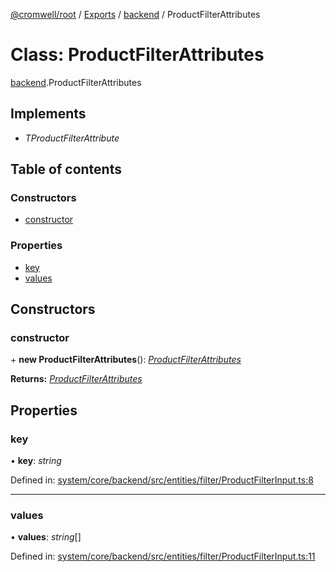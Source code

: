 [@cromwell/root](../README.md) / [Exports](../modules.md) / [backend](../modules/backend.md) / ProductFilterAttributes

# Class: ProductFilterAttributes

[backend](../modules/backend.md).ProductFilterAttributes

## Implements

* *TProductFilterAttribute*

## Table of contents

### Constructors

- [constructor](backend.productfilterattributes.md#constructor)

### Properties

- [key](backend.productfilterattributes.md#key)
- [values](backend.productfilterattributes.md#values)

## Constructors

### constructor

\+ **new ProductFilterAttributes**(): [*ProductFilterAttributes*](backend.productfilterattributes.md)

**Returns:** [*ProductFilterAttributes*](backend.productfilterattributes.md)

## Properties

### key

• **key**: *string*

Defined in: [system/core/backend/src/entities/filter/ProductFilterInput.ts:8](https://github.com/CromwellCMS/Cromwell/blob/4b5f538/system/core/backend/src/entities/filter/ProductFilterInput.ts#L8)

___

### values

• **values**: *string*[]

Defined in: [system/core/backend/src/entities/filter/ProductFilterInput.ts:11](https://github.com/CromwellCMS/Cromwell/blob/4b5f538/system/core/backend/src/entities/filter/ProductFilterInput.ts#L11)
